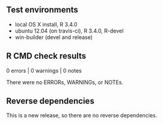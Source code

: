 ## Test environments
* local OS X install, R 3.4.0
* ubuntu 12.04 (on travis-ci), R 3.4.0, R-devel
* win-builder (devel and release)

## R CMD check results

0 errors | 0 warnings | 0 notes

There were no ERRORs, WARNINGs, or NOTEs.

## Reverse dependencies

This is a new release, so there are no reverse dependencies.
